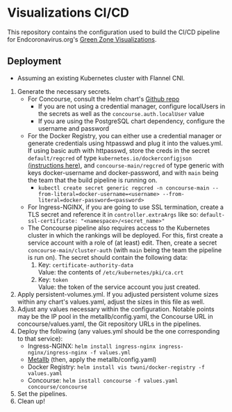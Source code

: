 # Visualizations CI/CD
This repository contains the configuration used to build the CI/CD pipeline for Endcoronavirus.org's 
[Green Zone Visualizations](https://github.com/vbrunsch/rankings/).
## Deployment
* Assuming an existing Kubernetes cluster with Flannel CNI.
1. Generate the necessary secrets.
   * For Concourse, consult the Helm chart's [Github repo](https://github.com/concourse/concourse-chart)
     * If you are not using a credential manager, configure localUsers in the secrets as well as 
       the `concourse.auth.localUser` value
     * If you are using the PostgreSQL chart dependency, configure the username and password
   * For the Docker Registry, you can either use a credential manager or generate credentials 
     using htpasswd and plug it into the values.yml. If using basic auth with httpasswd, store the creds in the secret `default/regcred` of type 
     `kubernetes.io/dockerconfigjson` [(instructions here)](https://kubernetes.io/docs/tasks/configure-pod-container/pull-image-private-registry/#create-a-secret-by-providing-credentials-on-the-command-line), and `concourse-main/regcred` of type generic with keys docker-username and docker-password,
     and with `main` being the team that the build pipeline is running on.
     * `kubectl create secret generic regcred -n concourse-main --from-literal=docker-username=<username> --from-literal=docker-password=<password>`
   * For Ingress-NGINX, if you are going to use SSL termination, create a TLS secret and reference it in 
     `controller.extraArgs` like so: `default-ssl-certificate: "<namespace>/<secret_name>"`
   * The Concourse pipeline also requires access to the Kubernetes cluster in which the rankings will be deployed.
    For this, first create a service account with a role of (at least) edit. Then, create a 
     secret `concourse-main/cluster-auth` (with `main` being the team the pipeline is run on).
     The secret should contain the following data:
     1. Key: `certificate-authority-data`  
        Value: the contents of `/etc/kubernetes/pki/ca.crt`
     2. Key: `token`  
        Value: the token of the service account you just created.
2. Apply persistent-volumes.yml. If you adjusted persistent volume sizes within any chart's values.yaml, adjust 
   the sizes in this file as well.
3. Adjust any values necessary within the configuration. Notable points may be the IP pool in the metallb/config.yaml,
   the Concourse URL in concourse/values.yaml, the Git repository URLs in the pipelines.
3. Deploy the following (any values.yml should be the one corresponding to that service):
   * Ingress-NGINX: `helm install ingress-nginx ingress-nginx/ingress-nginx -f values.yml`
   * [Metallb](https://metallb.universe.tf/installation/#installation-by-manifest) (then, apply the metallb/config.yaml) 
   * Docker Registry: `helm install vis twuni/docker-registry -f values.yaml`
   * Concourse: `helm install concourse -f values.yaml concourse/concourse`
4. Set the pipelines.
4. Clean up!

